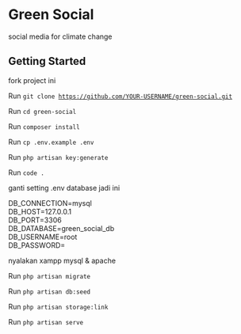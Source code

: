 # Green Social
social media for climate change

## Getting Started
fork project ini

Run <code>git clone https://github.com/YOUR-USERNAME/green-social.git</code>

Run <code>cd green-social</code>

Run <code>composer install</code>

Run <code>cp .env.example .env</code>

Run <code>php artisan key:generate</code>

Run <code>code .</code>

ganti setting .env database jadi ini

DB_CONNECTION=mysql<br>
DB_HOST=127.0.0.1<br>
DB_PORT=3306<br>
DB_DATABASE=green_social_db<br>
DB_USERNAME=root<br>
DB_PASSWORD=

nyalakan xampp mysql & apache

Run <code>php artisan migrate</code>

Run <code>php artisan db:seed</code>

Run <code>php artisan storage:link</code>

Run <code>php artisan serve</code>
